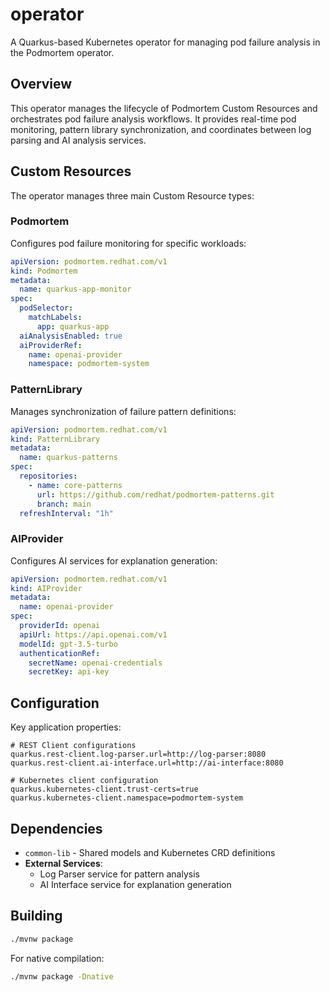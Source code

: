 # operator

A Quarkus-based Kubernetes operator for managing pod failure analysis in the Podmortem operator.

## Overview

This operator manages the lifecycle of Podmortem Custom Resources and orchestrates pod failure analysis workflows. It provides real-time pod monitoring, pattern library synchronization, and coordinates between log parsing and AI analysis services.

## Custom Resources

The operator manages three main Custom Resource types:

### Podmortem

Configures pod failure monitoring for specific workloads:

```yaml
apiVersion: podmortem.redhat.com/v1
kind: Podmortem
metadata:
  name: quarkus-app-monitor
spec:
  podSelector:
    matchLabels:
      app: quarkus-app
  aiAnalysisEnabled: true
  aiProviderRef:
    name: openai-provider
    namespace: podmortem-system
```

### PatternLibrary

Manages synchronization of failure pattern definitions:

```yaml
apiVersion: podmortem.redhat.com/v1
kind: PatternLibrary
metadata:
  name: quarkus-patterns
spec:
  repositories:
    - name: core-patterns
      url: https://github.com/redhat/podmortem-patterns.git
      branch: main
  refreshInterval: "1h"
```

### AIProvider

Configures AI services for explanation generation:

```yaml
apiVersion: podmortem.redhat.com/v1
kind: AIProvider
metadata:
  name: openai-provider
spec:
  providerId: openai
  apiUrl: https://api.openai.com/v1
  modelId: gpt-3.5-turbo
  authenticationRef:
    secretName: openai-credentials
    secretKey: api-key
```

## Configuration

Key application properties:

```properties
# REST Client configurations
quarkus.rest-client.log-parser.url=http://log-parser:8080
quarkus.rest-client.ai-interface.url=http://ai-interface:8080

# Kubernetes client configuration
quarkus.kubernetes-client.trust-certs=true
quarkus.kubernetes-client.namespace=podmortem-system
```

## Dependencies

- `common-lib` - Shared models and Kubernetes CRD definitions
- **External Services**:
  - Log Parser service for pattern analysis
  - AI Interface service for explanation generation

## Building

```bash
./mvnw package
```

For native compilation:
```bash
./mvnw package -Dnative
```
